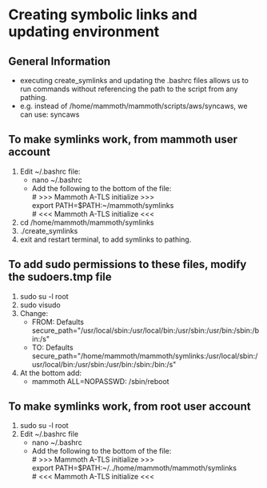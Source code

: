 # Creating symbolic links and updating environment

## General Information

- executing create_symlinks and updating the .bashrc files allows us to run commands without referencing the path to the script from any pathing.
- e.g. instead of /home/mammoth/mammoth/scripts/aws/syncaws, we can use: syncaws

## To make symlinks work, from mammoth user account

1. Edit ~/.bashrc file:
    - nano ~/.bashrc
    - Add the following to the bottom of the file:</br>
\# >>> Mammoth A-TLS initialize >>></br>
export PATH=$PATH:~/mammoth/symlinks</br>
\# <<< Mammoth A-TLS initialize <<<</br>
2. cd /home/mammoth/mammoth/symlinks
3. ./create_symlinks
4. exit and restart terminal, to add symlinks to pathing.

## To add sudo permissions to these files, modify the sudoers.tmp file

1. sudo su -l root
2. sudo visudo
3. Change:
    - FROM: Defaults        secure_path="/usr/local/sbin:/usr/local/bin:/usr/sbin:/usr/bin:/sbin:/bin:/s"
    - TO: Defaults          secure_path="/home/mammoth/mammoth/symlinks:/usr/local/sbin:/usr/local/bin:/usr/sbin:/usr/bin:/sbin:/bin:/s"
4. At the bottom add:
    - mammoth ALL=NOPASSWD: /sbin/reboot

## To make symlinks work, from root user account

1. sudo su -l root
2. Edit ~/.bashrc file
    - nano ~/.bashrc
    - Add the following to the bottom of the file:</br>
\# >>> Mammoth A-TLS initialize >>></br>
export PATH=$PATH:~/../home/mammoth/mammoth/symlinks</br>
\# <<< Mammoth A-TLS initialize <<<</br>
